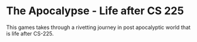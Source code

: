 # The Apocalypse - Life after CS 225
This games takes through a rivetting journey in post apocalyptic world that is life after CS-225.
